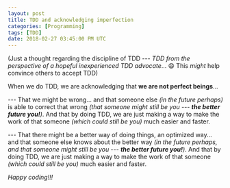 ```yaml
---
layout: post
title: TDD and acknowledging imperfection
categories: [Programming]
tags: [TDD]
date: 2018-02-27 03:45:00 PM UTC
---
```


<!-- February 27, 2018 11:45:00 PM Philippine Time -->

(Just a thought regarding the discipline of TDD --- _TDD from the perspective of a hopeful inexperienced TDD advocate_... :smile: This _might_ help convince others to accept TDD)


When we do TDD, we are acknowledging that **we are not perfect beings**...

--- That we might be wrong... and that someone else _(in the future perhaps)_ is able to correct that wrong _(that someone might still be you --- **the better future you!**)_. And that by doing TDD, we are just making a way to make the work of that someone _(which could still be you)_ much easier and faster.

<!--more-->

--- That there might be a better way of doing things, an optimized way... and that someone else knows about the better way _(in the future perhaps, and that someone might still be you --- **the better future you!**)_. And that by doing TDD, we are just making a way to make the work of that someone _(which could still be you)_ much easier and faster.

_Happy coding!!!_
